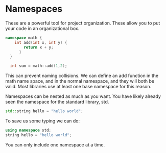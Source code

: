 # Namespaces
These are a powerful tool for project organization. These allow you to put your code in an organizational box.

```cpp
namespace math {
    int add(int x, int y) {
        return x + y;
      }
  }

  int sum = math::add(1,2);
```
This can prevent naming collisions. We can define an add function in the math name space, and in the normal namespace, and they will both be valid. Most libraries use at least one base namespace for this reason.

Namespaces can be nested as much as you want. You have likely already seen the namespace for the standard library, std.

```cpp
std::string hello = "hello world";
```
To save us some typing we can do:
```cpp
using namespace std;
string hello = "hello world";
```
You can only include one namespace at a time.
